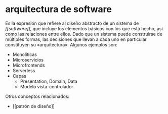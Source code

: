# arquitectura de software
Es la expresión que refiere al diseño abstracto de un sistema de *[[software]]*, que incluye los elementos básicos con los que está hecho, así como las relaciones entre ellos. Dado que un sistema puede construirse de múltiples formas, las decisiones que llevan a cada uno en particular constituyen su «arquitectura». Algunos ejemplos son:

- Monolíticas
- Microservicios
- Microfrontends
- Serverless
- Capas
    - Presentation, Domain, Data
    - Modelo vista-controlador

Otros conceptos relacionados:

- [[patrón de diseño]]